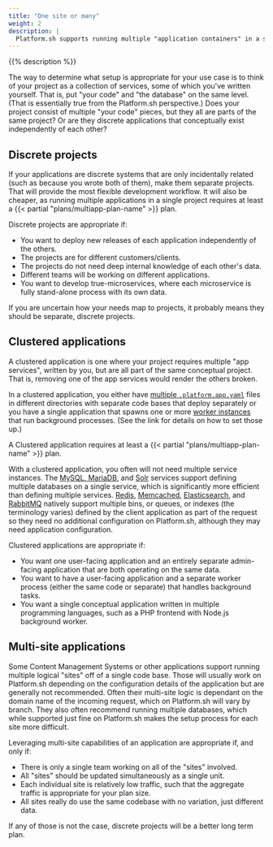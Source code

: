 ```yaml
---
title: "One site or many"
weight: 2
description: |
  Platform.sh supports running multiple "application containers" in a single project.  That can be extremely powerful in some cases, but if misused can lead to unnecessary maintenance difficulty and excessive costs.
---
```


{{% description %}}

The way to determine what setup is appropriate for your use case is to think of your project as a collection of services, some of which you've written yourself.  That is, put "your code" and "the database" on the same level.  (That is essentially true from the Platform.sh perspective.)  Does your project consist of multiple "your code" pieces, but they all are parts of the same project?  Or are they discrete applications that conceptually exist independently of each other?

## Discrete projects

If your applications are discrete systems that are only incidentally related (such as because you wrote both of them), make them separate projects.  That will provide the most flexible development workflow.  It will also be cheaper, as running multiple applications in a single project requires at least a {{< partial "plans/multiapp-plan-name" >}} plan.

Discrete projects are appropriate if:

* You want to deploy new releases of each application independently of the others.
* The projects are for different customers/clients.
* The projects do not need deep internal knowledge of each other's data.
* Different teams will be working on different applications.
* You want to develop true-microservices, where each microservice is fully stand-alone process with its own data.

If you are uncertain how your needs map to projects, it probably means they should be separate, discrete projects.

## Clustered applications

A clustered application is one where your project requires multiple "app services", written by you, but are all part of the same conceptual project.  That is, removing one of the app services would render the others broken.

In a clustered application, you either have [multiple `.platform.app.yaml`](../create-apps/multi-app.md) files in different directories with separate code bases that deploy separately or you have a single application that spawns one or more [worker instances](../create-apps/app-reference.md#workers) that run background processes.  (See the link for details on how to set those up.)

A Clustered application requires at least a {{< partial "plans/multiapp-plan-name" >}} plan.

With a clustered application, you often will not need multiple service instances.
The [MySQL, MariaDB](../add-services/mysql/_index.md),
and [Solr](../add-services/solr.md) services support defining multiple databases on a single service,
which is significantly more efficient than defining multiple services.
[Redis](../add-services/redis.md), [Memcached](../add-services/memcached.md),
[Elasticsearch](../add-services/elasticsearch.md), and [RabbitMQ](../add-services/rabbitmq.md)
natively support multiple bins, or queues, or indexes (the terminology varies) defined by the client application
as part of the request so they need no additional configuration on Platform.sh,
although they may need application configuration.

Clustered applications are appropriate if:

* You want one user-facing application and an entirely separate admin-facing application that are both operating on the same data.
* You want to have a user-facing application and a separate worker process (either the same code or separate) that handles background tasks.
* You want a single conceptual application written in multiple programming languages, such as a PHP frontend with Node.js background worker.

## Multi-site applications

Some Content Management Systems or other applications support running multiple logical "sites" off of a single code base.  Those will usually work on Platform.sh depending on the configuration details of the application but are generally not recommended.  Often their multi-site logic is dependant on the domain name of the incoming request, which on Platform.sh will vary by branch.  They also often recommend running multiple databases, which while supported just fine on Platform.sh makes the setup process for each site more difficult.

Leveraging multi-site capabilities of an application are appropriate if, and only if:

* There is only a single team working on all of the "sites" involved.
* All "sites" should be updated simultaneously as a single unit.
* Each individual site is relatively low traffic, such that the aggregate traffic is appropriate for your plan size.
* All sites really do use the same codebase with no variation, just different data.

If any of those is not the case, discrete projects will be a better long term plan.
